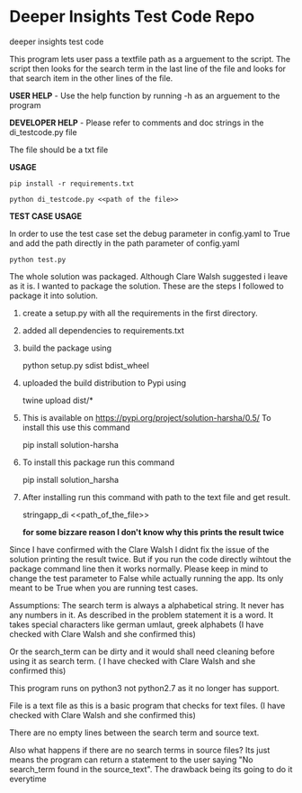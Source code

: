 # Deeper Insights Test Code Repo
deeper insights test code

This program lets user pass a textfile path as a arguement to the script.
The script then looks for the search term in the last line of the file and looks for that search item in the other lines of the file.

**USER HELP** - Use the help function by running -h as an arguement to the program

**DEVELOPER HELP** - Please refer to comments and doc strings in the di_testcode.py file

The file should be a txt file

**USAGE**
    
    pip install -r requirements.txt

    python di_testcode.py <<path of the file>>

**TEST CASE USAGE**

In order to use the test case set the debug parameter in config.yaml to True and add the path directly in the path parameter of config.yaml

    python test.py  

The whole solution was packaged. Although Clare Walsh suggested i leave as it is. I wanted to package the solution. These are the steps I followed to package it into solution. 

1. create a setup.py with all the requirements in the first directory.
2. added all dependencies to requirements.txt
3. build the package using 

    python setup.py sdist bdist_wheel

4. uploaded the build distribution to Pypi using

    twine upload dist/*

5. This is available on https://pypi.org/project/solution-harsha/0.5/ To install this use this command

    pip install solution-harsha

6. To install this package run this command 

    pip install solution_harsha

7. After installing run this command with path to the text file and get result. 

    stringapp_di <<path_of_the_file>>

    **for some bizzare reason I don't know why this prints the result twice**

Since I have confirmed with the Clare Walsh I didnt fix the issue of the solution printing the result twice. But if you run the code directly wihtout the package command line then it works normally. Please keep in mind to change the test parameter to False while actually running the app. Its only meant to be True when you are running test cases. 

Assumptions:
The search term is always a alphabetical string. It never has any numbers in it.  As described in the problem statement it is a word. It takes special characters like german umlaut, greek alphabets (I have checked with Clare Walsh and she confirmed this)

Or the search_term can be dirty and it would shall need cleaning before using it as search term. ( I have checked with Clare Walsh and she confirmed this)

This program runs on python3 not python2.7 as it no longer has support. 

File is a text file as this is a basic program that checks for text files. (I have checked with Clare Walsh and she confirmed this)

There are no empty lines between the search term and source text. 

Also what happens if there are no search terms in source files? Its just means the program can return a statement to the user saying "No search_term found in the source_text". The drawback being its going to do it everytime 


